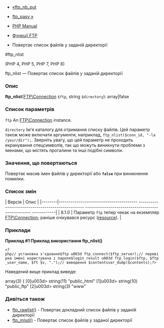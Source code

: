 - [«ftp_nb_put](function.ftp-nb-put.md)
- [ftp_pasv »](function.ftp-pasv.md)

- [PHP Manual](index.md)
- [Функції FTP](ref.ftp.md)
- Повертає список файлів у заданій директорії

#ftp_nlist

(PHP 4, PHP 5, PHP 7, PHP 8)

ftp_nlist — Повертає список файлів у заданій директорії

### Опис

**ftp_nlist**([FTP\Connection](class.ftp-connection.md) `$ftp`, string
`$directory`): array\|false

### Список параметрів

`ftp`
An [FTP\Connection](class.ftp-connection.md) instance.

`directory`
Ім'я каталогу для отримання списку файлів. Цей параметр також може
включати аргументи, наприклад, `ftp_nlist($conn_id, "-la /your/dir");`.
Зверніть увагу, що цей параметр не проходить екранування
спецсимволів, так що можуть виникнути проблеми з іменами, що містять
прогалини та інші подібні символи.

### Значення, що повертаються

Повертає масив імен файлів у директорії або **`false`** при
виникнення помилки.

### Список змін

| Версія | Опис |
|--------|---------------------------------------- -------------------------------------------------- -------------------------------------------------- ------------|
| 8.1.0 | Параметр `ftp` тепер чекає на екземпляр [FTP\Connection](class.ftp-connection.md); раніше очікувався ресурс ([resource](language.types.resource.md)). |

### Приклади

**Приклад #1 Приклад використання **ftp_nlist()****

`<?php// установка з'єднання$ftp u003d ftp_connect($ftp_server);// перевірка імені користувача і пароля$login_result u003d ftp_login($ftp, $ftp_user_name, $ft $v, ".");// виведення $contentsvar_dump($contents);?> `

Наведений вище приклад виведе:

array(3) {
[0]u003d>
string(11) "public_html"
[1]u003d>
string(10) "public_ftp"
[2]u003d>
string(3) "www"

### Дивіться також

- [ftp_rawlist()](function.ftp-rawlist.md) - Повертає докладний
список файлів у заданій директорії
- [ftp_mlsd()](function.ftp-mlsd.md) - Повертає список файлів у
заданої директорії

